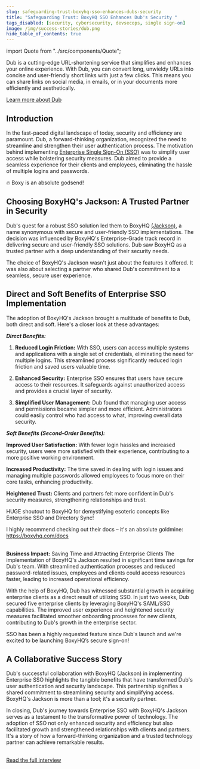 ```yaml
---
slug: safeguarding-trust-boxyhq-sso-enhances-dubs-security
title: "Safeguarding Trust: BoxyHQ SSO Enhances Dub's Security "
tags_disabled: [security, cybersecurity, devsecops, single sign-on]
image: /img/success-stories/dub.png
hide_table_of_contents: true
---
```


import Quote from "../src/components/Quote";

Dub is a cutting-edge URL-shortening service that simplifies and enhances your online experience. With Dub, you can convert long, unwieldy URLs into concise and user-friendly short links with just a few clicks. This means you can share links on social media, in emails, or in your documents more efficiently and aesthetically.

<div style={{ textAlign: "center" }}>
  <a href="https://dub.co" target="_blank" class="button button--primary button--outline">Learn more about Dub</a>
</div>

## Introduction

In the fast-paced digital landscape of today, security and efficiency are paramount. Dub, a forward-thinking organization, recognized the need to streamline and strengthen their user authentication process. The motivation behind implementing [Enterprise Single Sign-On (SSO)](https://github.com/boxyhq/jackson) was to simplify user access while bolstering security measures. Dub aimed to provide a seamless experience for their clients and employees, eliminating the hassle of multiple logins and passwords.

<Quote author="Steven Tey" title="Founder Dub" avatar="/img/success-stories/steven-tey-dub.jpeg">
  🔥 Boxy is an absolute godsend!
</Quote>

## Choosing BoxyHQ's Jackson: A Trusted Partner in Security

Dub's quest for a robust SSO solution led them to BoxyHQ [(Jackson)](https://github.com/boxyhq/jackson), a name synonymous with secure and user-friendly SSO implementations. The decision was influenced by BoxyHQ's Enterprise-Grade track record in delivering secure and user-friendly SSO solutions. Dub saw BoxyHQ as a trusted partner with a deep understanding of their security needs.

The choice of BoxyHQ's Jackson wasn't just about the features it offered. It was also about selecting a partner who shared Dub's commitment to a seamless, secure user experience.

## Direct and Soft Benefits of Enterprise SSO Implementation

The adoption of BoxyHQ's Jackson brought a multitude of benefits to Dub, both direct and soft. Here's a closer look at these advantages:

**_Direct Benefits:_**

1. **Reduced Login Friction:** With SSO, users can access multiple systems and applications with a single set of credentials, eliminating the need for multiple logins. This streamlined process significantly reduced login friction and saved users valuable time.

2. **Enhanced Security:** Enterprise SSO ensures that users have secure access to their resources. It safeguards against unauthorized access and provides a crucial layer of security.

3. **Simplified User Management:** Dub found that managing user access and permissions became simpler and more efficient. Administrators could easily control who had access to what, improving overall data security.

**_Soft Benefits (Second-Order Benefits):_**

**Improved User Satisfaction:** With fewer login hassles and increased security, users were more satisfied with their experience, contributing to a more positive working environment.

**Increased Productivity:** The time saved in dealing with login issues and managing multiple passwords allowed employees to focus more on their core tasks, enhancing productivity.

**Heightened Trust:** Clients and partners felt more confident in Dub's security measures, strengthening relationships and trust.

<Quote author="Steven Tey" title="Founder Dub" avatar="/img/success-stories/steven-tey-dub.jpeg">
  HUGE shoutout to BoxyHQ for demystifying esoteric concepts like Enterprise SSO and Directory Sync!

I highly recommend checking out their docs – it's an absolute goldmine: https://boxyhq.com/docs
</Quote>
<br></br>

**Business Impact:** Saving Time and Attracting Enterprise Clients
The implementation of BoxyHQ's Jackson resulted in significant time savings for Dub's team. With streamlined authentication processes and reduced password-related issues, employees and clients could access resources faster, leading to increased operational efficiency.

With the help of BoxyHQ, Dub has witnessed substantial growth in acquiring enterprise clients as a direct result of utilizing SSO. In just two weeks, Dub secured five enterprise clients by leveraging BoxyHQ's SAML/SSO capabilities. The improved user experience and heightened security measures facilitated smoother onboarding processes for new clients, contributing to Dub's growth in the enterprise sector.

<Quote author="Steven Tey" title="Founder Dub" avatar="/img/success-stories/steven-tey-dub.jpeg">
  SSO has been a highly requested feature since Dub's launch and we're excited to be launching BoxyHQ’s secure sign-on!
</Quote>

## A Collaborative Success Story

Dub's successful collaboration with BoxyHQ (Jackson) in implementing Enterprise SSO highlights the tangible benefits that have transformed Dub's user authentication and security landscape. This partnership signifies a shared commitment to streamlining security and simplifying access. BoxyHQ's Jackson is more than a tool; it's a security partner.

In closing, Dub's journey towards Enterprise SSO with BoxyHQ's Jackson serves as a testament to the transformative power of technology. The adoption of SSO not only enhanced security and efficiency but also facilitated growth and strengthened relationships with clients and partners. It's a story of how a forward-thinking organization and a trusted technology partner can achieve remarkable results.
<br></br>

<div style={{ textAlign: "center" }}>
  <a href="/blog/unlocking-business-growth-a-conversations-with-dubs-founder" class="button button--primary button--outline">Read the full interview</a>
</div>
